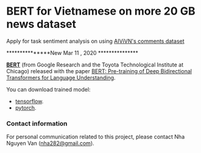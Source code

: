 # BERT for Vietnamese on more 20 GB news dataset

Apply for task sentiment analysis on using [AIViVN's comments dataset](https://www.aivivn.com/contests/6)

***************New Mar 11 , 2020 ***************

**[BERT](https://github.com/google-research/bert)** (from Google Research and the Toyota Technological Institute at Chicago) released with the paper [BERT: Pre-training of Deep Bidirectional Transformers for Language Understanding](https://arxiv.org/abs/1810.04805).

You can download trained model:
- [tensorflow](https://drive.google.com/file/d/1X-sRDYf7moS_h61J3L79NkMVGHP-P-k5/view?usp=sharing).
- [pytorch](https://drive.google.com/file/d/11aFSTpYIurn-oI2XpAmcCTccB_AonMOu/view?usp=sharing).



### Contact information
For personal communication related to this project, please contact Nha Nguyen Van (nha282@gmail.com).
